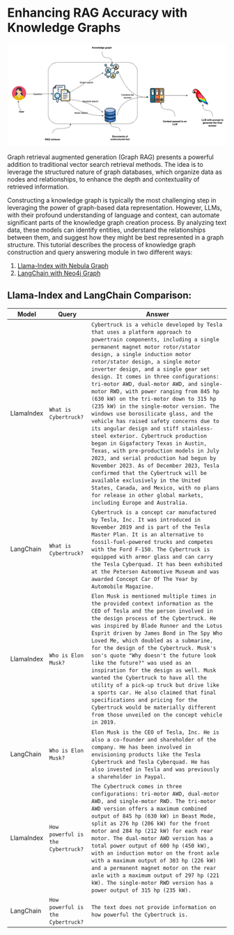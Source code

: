 # Enhancing RAG Accuracy with Knowledge Graphs

![plot](./Graph_RAG.png)

Graph retrieval augmented generation (Graph RAG) presents a powerful addition to traditional vector search retrieval methods. The idea is to leverage the structured nature of graph databases, which organize data as nodes and relationships, to enhance the depth and contextuality of retrieved information.

Constructing a knowledge graph is typically the most challenging step in leveraging the power of graph-based data representation. However, LLMs, with their profound understanding of language and context, can automate significant parts of the knowledge graph creation process. By analyzing text data, these models can identify entities, understand the relationships between them, and suggest how they might be best represented in a graph structure. This tutorial describes the process of knowledge graph construction and query answering module in two different ways: <br>
 1) [Llama-Index with Nebula Graph](https://github.com/fatemehsrz/RAG_Knowledge_Graph/blob/main/LlamaIndex_KG_Nebula.ipynb) <br>
 2) [LangChain with Neo4j Graph](https://github.com/fatemehsrz/RAG_Knowledge_Graph/blob/main/Langchian_KG_Neo4j.ipynb)
 
## Llama-Index and LangChain Comparison:


|Model|Query| Answer|
|---|---|---|
|LlamaIndex| `What is Cybertruck?` | `Cybertruck is a vehicle developed by Tesla that uses a platform approach to powertrain components, including a single permanent magnet motor rotor/stator design, a single induction motor rotor/stator design, a single motor inverter design, and a single gear set design. It comes in three configurations: tri-motor AWD, dual-motor AWD, and single-motor RWD, with power ranging from 845 hp (630 kW) on the tri-motor down to 315 hp (235 kW) in the single-motor version. The windows use borosilicate glass, and the vehicle has raised safety concerns due to its angular design and stiff stainless-steel exterior. Cybertruck production began in Gigafactory Texas in Austin, Texas, with pre-production models in July 2023, and serial production had begun by November 2023. As of December 2023, Tesla confirmed that the Cybertruck will be available exclusively in the United States, Canada, and Mexico, with no plans for release in other global markets, including Europe and Australia.`|
|LangChain | `What is Cybertruck?` | `Cybertruck is a concept car manufactured by Tesla, Inc. It was introduced in November 2019 and is part of the Tesla Master Plan. It is an alternative to fossil-fuel-powered trucks and competes with the Ford F-150. The Cybertruck is equipped with armor glass and can carry the Tesla Cyberquad. It has been exhibited at the Petersen Automotive Museum and was awarded Concept Car Of The Year by Automobile Magazine.` |
|LlamaIndex| `Who is Elon Musk?`|`Elon Musk is mentioned multiple times in the provided context information as the CEO of Tesla and the person involved in the design process of the Cybertruck. He was inspired by Blade Runner and the Lotus Esprit driven by James Bond in The Spy Who Loved Me, which doubled as a submarine, for the design of the Cybertruck. Musk's son's quote "Why doesn't the future look like the future?" was used as an inspiration for the design as well. Musk wanted the Cybertruck to have all the utility of a pick-up truck but drive like a sports car. He also claimed that final specifications and pricing for the Cybertruck would be materially different from those unveiled on the concept vehicle in 2019.` |
|LangChain |`Who is Elon Musk?` | `Elon Musk is the CEO of Tesla, Inc. He is also a co-founder and shareholder of the company. He has been involved in envisioning products like the Tesla Cybertruck and Tesla Cyberquad. He has also invested in Tesla and was previously a shareholder in Paypal.`|
|LlamaIndex| `How powerful is the Cybertruck?`| `The Cybertruck comes in three configurations: tri-motor AWD, dual-motor AWD, and single-motor RWD. The tri-motor AWD version offers a maximum combined output of 845 hp (630 kW) in Beast Mode, split as 276 hp (206 kW) for the front motor and 284 hp (212 kW) for each rear motor. The dual-motor AWD version has a total power output of 600 hp (450 kW), with an induction motor on the front axle with a maximum output of 303 hp (226 kW) and a permanent magnet motor on the rear axle with a maximum output of 297 hp (221 kW). The single-motor RWD version has a power output of 315 hp (235 kW).` |
|LangChain | `How powerful is the Cybertruck?`| `The text does not provide information on how powerful the Cybertruck is.` |

 


